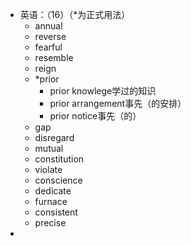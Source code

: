 - 英语：（16）（*为正式用法）
	- annual
	- reverse
	- fearful
	- resemble
	- reign
	- *prior
		- prior knowlege学过的知识
		- prior arrangement事先（的安排）
		- prior notice事先（的）
	- gap
	- disregard
	- mutual
	- constitution
	- violate
	- conscience
	- dedicate
	- furnace
	- consistent
	- precise
-